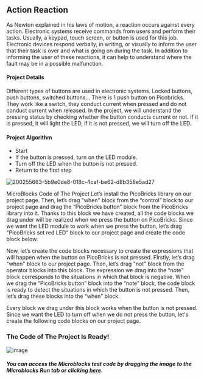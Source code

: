 ## Action Reaction
As Newton explained in his laws of motion, a reaction occurs against every action. Electronic systems receive commands from users and perform their tasks. Usually, a keypad, touch screen, or button is used for this job. Electronic devices respond verbally, in writing, or visually to inform the user that their task is over and what is going on during the task. In addition to informing the user of these reactions, it can help to understand where the fault may be in a possible malfunction.

#### Project Details
Different types of buttons are used in electronic systems. Locked buttons, push buttons, switched buttons... There is 1 push button on Picobricks. They work like a switch, they conduct current when pressed and do not conduct current when released. In the project, we will understand the pressing status by checking whether the button conducts current or not. If it is pressed, it will light the LED, if it is not pressed, we will turn off the LED.

#### Project Algorithm
- Start 
- If the button is pressed, turn on the LED module. 
- Turn off the LED when the button is not pressed.
- Return to the first step

![200255663-5b9e0de8-018c-4caf-be62-d8b358e5ad27](https://user-images.githubusercontent.com/112697142/222446162-8500d004-1cb4-4752-bd6f-a6ca85d65b11.png)

MicroBlocks Code of The Project
Let’s install the PicoBricks library on our project page. Then, let’s drag "when" block from the “control” block to our project page and drag the “PicoBricks button”  block from the PicoBricks library into it. Thanks to this block we have created, all the code blocks we drag under will be realized when we press the button on PicoBricks. Since we want the LED module to work when we press the button, let’s drag "PicoBricks set red LED" block to our project page and create the code block below.

Now, let’s create the code blocks necessary to create the expressions that will happen when the button on PicoBricks is not pressed. Fİrstly, let’s drag "when" block to our project page. Then, let’s drag "not" block from the operator blocks into this block. The expression we drag into the “note” block corresponds to the situations in which that block is negative. When we drag the “PicoBricks button” block into the “note” block, the code block is ready to detect the situations in which the button is not pressed. Then, let’s drag these blocks into the “when” block.

Every block we drag under this block works when the button is not pressed. Since we want the LED to turn off when we do not press the button, let's create the following code blocks on our project page.

### The Code of The Project Is Ready!

![image](https://user-images.githubusercontent.com/112697142/222447446-4b4353ec-1e30-4a92-8aeb-197528c7ff14.png)



##### You can access the Microblocks test code by dragging the image to the Microblocks Run tab or clicking [here](https://picobricks.com/action-reaction/ "here").
